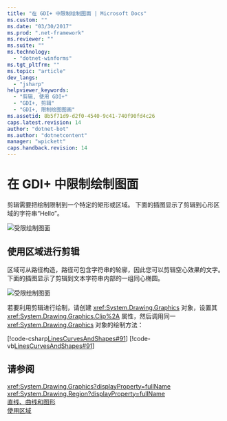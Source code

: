 ```yaml
---
title: "在 GDI+ 中限制绘制图面 | Microsoft Docs"
ms.custom: ""
ms.date: "03/30/2017"
ms.prod: ".net-framework"
ms.reviewer: ""
ms.suite: ""
ms.technology: 
  - "dotnet-winforms"
ms.tgt_pltfrm: ""
ms.topic: "article"
dev_langs: 
  - "jsharp"
helpviewer_keywords: 
  - "剪辑, 使用 GDI+"
  - "GDI+, 剪辑"
  - "GDI+, 限制绘图图画"
ms.assetid: 8b5f71d9-d2f0-4540-9c41-740f90fd4c26
caps.latest.revision: 14
author: "dotnet-bot"
ms.author: "dotnetcontent"
manager: "wpickett"
caps.handback.revision: 14
---
```

# 在 GDI+ 中限制绘制图面
剪辑需要把绘制限制到一个特定的矩形或区域。  下面的插图显示了剪辑到心形区域的字符串“Hello”。  
  
 ![受限绘制图面](../../../../docs/framework/winforms/advanced/media/aboutgdip02-art30.png "AboutGdip02\_Art30")  
  
## 使用区域进行剪辑  
 区域可从路径构造，路径可包含字符串的轮廓，因此您可以剪辑空心效果的文字。  下面的插图显示了剪辑到文本字符串内部的一组同心椭圆。  
  
 ![受限绘制图面](../../../../docs/framework/winforms/advanced/media/aboutgdip02-art31.png "AboutGdip02\_Art31")  
  
 若要利用剪辑进行绘制，请创建 <xref:System.Drawing.Graphics> 对象，设置其 <xref:System.Drawing.Graphics.Clip%2A> 属性，然后调用同一 <xref:System.Drawing.Graphics> 对象的绘制方法：  
  
 [!code-csharp[LinesCurvesAndShapes#91](../../../../samples/snippets/csharp/VS_Snippets_Winforms/LinesCurvesAndShapes/CS/Class1.cs#91)]
 [!code-vb[LinesCurvesAndShapes#91](../../../../samples/snippets/visualbasic/VS_Snippets_Winforms/LinesCurvesAndShapes/VB/Class1.vb#91)]  
  
## 请参阅  
 <xref:System.Drawing.Graphics?displayProperty=fullName>   
 <xref:System.Drawing.Region?displayProperty=fullName>   
 [直线、曲线和图形](../../../../docs/framework/winforms/advanced/lines-curves-and-shapes.md)   
 [使用区域](../../../../docs/framework/winforms/advanced/using-regions.md)